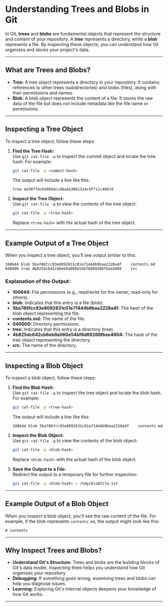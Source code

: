 # Understanding Trees and Blobs in Git

In Git, **trees** and **blobs** are fundamental objects that represent the structure and content of your repository. A **tree** represents a directory, while a **blob** represents a file. By inspecting these objects, you can understand how Git organizes and stores your project's data.

---

## What are Trees and Blobs?

- **Tree:** A tree object represents a directory in your repository. It contains references to other trees (subdirectories) and blobs (files), along with their permissions and names.
- **Blob:** A blob object represents the content of a file. It stores the raw data of the file but does not include metadata like the file name or permissions.

---

## Inspecting a Tree Object

To inspect a tree object, follow these steps:

1. **Find the Tree Hash:**  
   Use `git cat-file -p` to inspect the commit object and locate the tree hash. For example:

   ```bash
   git cat-file -p <commit-hash>
   ```

   The output will include a line like this:

   ```
   tree 4e507fdc6d9044ccd8a4a3061324c9f711c4667d
   ```

2. **Inspect the Tree Object:**  
   Use `git cat-file -p` to view the contents of the tree object:

   ```bash
   git cat-file -p <tree-hash>
   ```

   Replace `<tree-hash>` with the actual hash of the tree object.

---

## Example Output of a Tree Object

When you inspect a tree object, you'll see output similar to this:

```
100644 blob 5ba786fcc93e8092831c01e71444b9baa2228a4f    contents.md
040000 tree 4b825dc642cb6eb9a060e54bf8d69288fbee4904    src
```

### Explanation of the Output:

- **100644:** File permissions (e.g., read/write for the owner, read-only for others).
- **blob:** Indicates that this entry is a file (blob).
- **5ba786fcc93e8092831c01e71444b9baa2228a4f:** The hash of the blob object representing the file.
- **contents.md:** The name of the file.
- **040000:** Directory permissions.
- **tree:** Indicates that this entry is a directory (tree).
- **4b825dc642cb6eb9a060e54bf8d69288fbee4904:** The hash of the tree object representing the directory.
- **src:** The name of the directory.

---

## Inspecting a Blob Object

To inspect a blob object, follow these steps:

1. **Find the Blob Hash:**  
   Use `git cat-file -p` to inspect the tree object and locate the blob hash. For example:

   ```bash
   git cat-file -p <tree-hash>
   ```

   The output will include a line like this:

   ```
   100644 blob 5ba786fcc93e8092831c01e71444b9baa2228a4f    contents.md
   ```

2. **Inspect the Blob Object:**  
   Use `git cat-file -p` to view the contents of the blob object:

   ```bash
   git cat-file -p <blob-hash>
   ```

   Replace `<blob-hash>` with the actual hash of the blob object.

3. **Save the Output to a File:**  
   Redirect the output to a temporary file for further inspection:
   ```bash
   git cat-file -p <blob-hash> > /tmp/blobfile.txt
   ```

---

## Example Output of a Blob Object

When you inspect a blob object, you'll see the raw content of the file. For example, if the blob represents `contents.md`, the output might look like this:

```
# contents
```

---

## Why Inspect Trees and Blobs?

- **Understand Git's Structure:** Trees and blobs are the building blocks of Git's data model. Inspecting them helps you understand how Git organizes your repository.
- **Debugging:** If something goes wrong, examining trees and blobs can help you diagnose issues.
- **Learning:** Exploring Git's internal objects deepens your knowledge of how Git works.

---
